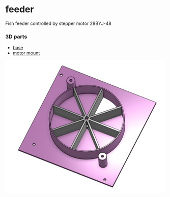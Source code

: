 # feeder
Fish feeder controlled by stepper motor 28BYJ-48

### 3D parts
  * [base](https://cad.onshape.com/documents/772d1ebe8747938ba18cd471/w/a358170ec452328b7c02b751/e/ad30d359221178ca98a2a964)
  * [motor mount](https://cad.onshape.com/documents/5156fb9a59d681f00650e4a5/w/75f136211dd505031607cb2a/e/eb97d20650ae2f9e9dcdbcd8)

![Base model](feeder.jpg)
